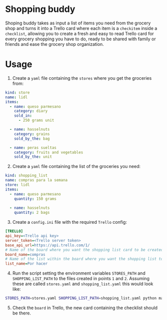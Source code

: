 # Shopping buddy
Shoping buddy takes as input a list of items you need from the grocery shop and turns it into a Trello card where each item is a `checkitem` inside a `checklist`,
allowing you to create a fresh and easy to read Trello card for every grocery shopping you have to do, ready to be shared with family or friends and ease the
grocery shop organization.

# Usage
1. Create a `yaml` file containing the `stores` where you get the groceries from:
```yaml
kind: store
name: lidl
items:
  - name: queso parmesano
    category: diary
    sold_in:
      - 250 grams unit

  - name: hasselnuts
    category: grains
    sold_by_the: bag

  - name: peras sueltas
    category: fruits and vegetables
    sold_by_the: unit

```

2. Create a `yaml` file containing the list of the groceries you need:
```yaml
kind: shopping_list
name: compras para la semana
store: lidl
items:
  - name: queso parmesano
    quantity: 150 grams
    
  - name: hasselnuts
    quantity: 2 bags
```

3. Create a `config.ini` file with the required `Trello` config:
```ini
[TRELLO]
api_key=<Trello api key>
server_token=<Trello server token>
base_api_url=https://api.trello.com/1/
# Name of the board where you want the shopping list card to be created
board_name=compras 
# Name of the list within the board where you want the shopping list to be created
list_name=Por hacer
```

4. Run the script setting the environment variables `STORES_PATH` and `SHOPPING_LIST_PATH` to the files created in points `1` and `2`. Assuming these are
called `stores.yaml` and `shopping_list.yaml` this would look like:
```bash
STORES_PATH=stores.yaml SHOPPING_LIST_PATH=shopping_list.yaml python main.py
```

5. Check the `board` in Trello, the new card containing the checklist should be there.
